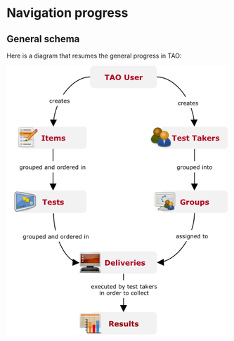 <!--
author:
    - 'Jérôme Bogaerts'
created_at: '2011-10-24 15:11:15'
updated_at: '2013-03-13 13:13:54'
tags:
    - 'User Guide'
-->

Navigation progress
===================

General schema
--------------

Here is a diagram that resumes the general progress in TAO:

![](../resources/Schema_navigation.png)


